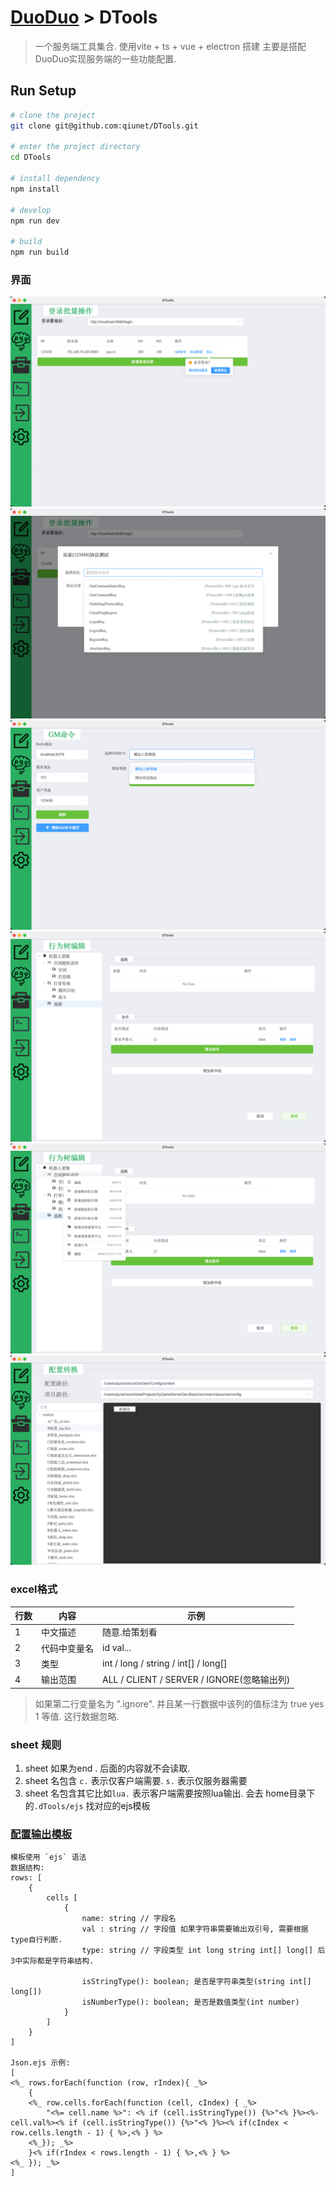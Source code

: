 # [DuoDuo](https://github.com/qiunet/DuoDuo) > DTools
> 一个服务端工具集合. 使用vite + ts + vue + electron 搭建
> 主要是搭配DuoDuo实现服务端的一些功能配置.

## Run Setup

  ```bash
  # clone the project
  git clone git@github.com:qiunet/DTools.git

  # enter the project directory
  cd DTools

  # install dependency
  npm install

  # develop
  npm run dev
  
  # build
  npm run build
  ```

### 界面
![批量登录](img/GameLogin1.png)
![协议联调](img/GameLogin2.png)
![GM命令](img/GmCommand.png)
![行为树编辑](img/BehaviorTree1.png)
![行为树菜单](img/BehaviorTree2.png)
![Excel转配置Json](img/ExcelToCfg.png)


### excel格式

| 行数  | 内容     | 示例                                    |
|-----|--------|---------------------------------------|
| 1   | 中文描述   | 随意.给策划看                               |
| 2   | 代码中变量名 | id val...                             |
| 3   | 类型     | int / long / string / int[] / long[]  |
| 4   | 输出范围   | ALL / CLIENT / SERVER / IGNORE(忽略输出列) |



>  如果第二行变量名为 ".ignore". 并且某一行数据中该列的值标注为 true  yes 1 等值. 这行数据忽略.



### sheet 规则

1. sheet 如果为end . 后面的内容就不会读取.
2. sheet 名包含 `c.` 表示仅客户端需要. `s.` 表示仅服务器需要
3. sheet 名包含其它比如`lua.` 表示客户端需要按照lua输出. 会去 home目录下的`.dTools/ejs` 找对应的ejs模板


### [配置输出模板](https://ejs.co/#docs)
    模板使用 `ejs` 语法  
    数据结构:
    rows: [
        {
            cells [
                {
                    name: string // 字段名
                    val : string // 字段值 如果字符串需要输出双引号, 需要根据type自行判断.
                    type: string // 字段类型 int long string int[] long[] 后3中实际都是字符串结构.
                    
                    isStringType(): boolean; 是否是字符串类型(string int[] long[])
                    isNumberType(): boolean; 是否是数值类型(int number)
                }
            ]
        }
    ]

    Json.ejs 示例:
    [
    <%_ rows.forEach(function (row, rIndex){ _%>
        {
        <%_ row.cells.forEach(function (cell, cIndex) { _%>
            "<%= cell.name %>": <% if (cell.isStringType()) {%>"<% }%><%-cell.val%><% if (cell.isStringType()) {%>"<% }%><% if(cIndex < row.cells.length - 1) { %>,<% } %>
        <%_}); _%>
        }<% if(rIndex < rows.length - 1) { %>,<% } %>
    <%_ }); _%>
    ]

